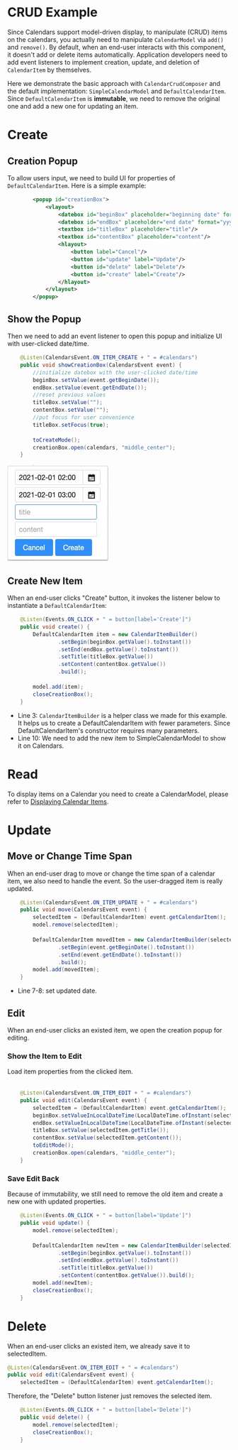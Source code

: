 

# CRUD Example

Since Calendars support model-driven display, to manipulate (CRUD) items
on the calendars, you actually need to manipulate `CalendarModel` via
`add()` and `remove()`. By default, when an end-user interacts with this
component, it doesn't add or delete items automatically. Application
developers need to add event listeners to implement creation, update,
and deletion of `CalendarItem` by themselves.

Here we demonstrate the basic approach with `CalendarCrudComposer` and
the default implementation: `SimpleCalendarModel` and
`DefaultCalendarItem`. Since `DefaultCalendarItem` is **immutable**, we
need to remove the original one and add a new one for updating an item.

# Create

## Creation Popup

To allow users input, we need to build UI for properties of
`DefaultCalendarItem`. Here is a simple example:

``` xml
        <popup id="creationBox">
            <vlayout>
                <datebox id="beginBox" placeholder="beginning date" format="yyyy-MM-dd HH:mm" hflex="min"/>
                <datebox id="endBox" placeholder="end date" format="yyyy-MM-dd HH:mm" hflex="min"/>
                <textbox id="titleBox" placeholder="title"/>
                <textbox id="contentBox" placeholder="content"/>
                <hlayout>
                    <button label="Cancel"/>
                    <button id="update" label="Update"/>
                    <button id="delete" label="Delete"/>
                    <button id="create" label="Create"/>
                </hlayout>
            </vlayout>
        </popup>
```

## Show the Popup

Then we need to add an event listener to open this popup and initialize
UI with user-clicked date/time.

``` java
    @Listen(CalendarsEvent.ON_ITEM_CREATE + " = #calendars")
    public void showCreationBox(CalendarsEvent event) {
        //initialize datebox with the user-clicked date/time
        beginBox.setValue(event.getBeginDate());
        endBox.setValue(event.getEndDate());
        //reset previous values
        titleBox.setValue("");
        contentBox.setValue("");
        //put focus for user convenience
        titleBox.setFocus(true);

        toCreateMode();
        creationBox.open(calendars, "middle_center");
    }
```

![](images/creationbox-popup.jpg)

## Create New Item

When an end-user clicks "Create" button, it invokes the listener below
to instantiate a `DefaultCalendarItem`:

``` java
    @Listen(Events.ON_CLICK + " = button[label='Create']")
    public void create() {
        DefaultCalendarItem item = new CalendarItemBuilder()
                .setBegin(beginBox.getValue().toInstant())
                .setEnd(endBox.getValue().toInstant())
                .setTitle(titleBox.getValue())
                .setContent(contentBox.getValue())
                .build();

        model.add(item);
        closeCreationBox();
    }
```

- Line 3: `CalendarItemBuilder` is a helper class we made for this
  example. It helps us to create a DefaultCalendarItem with fewer
  parameters. Since DefaultCalendarItem's constructor requires many
  parameters.
- Line 10: We need to add the new item to SimpleCalendarModel to show it
  on Calendars.

# Read

To display items on a Calendar you need to create a CalendarModel,
please refer to [Displaying Calendar Items](ZK_Calendar_Essentials/Displaying_Calendar_Items).

# Update

## Move or Change Time Span

When an end-user drag to move or change the time span of a calendar
item, we also need to handle the event. So the user-dragged item is
really updated.

``` java
    @Listen(CalendarsEvent.ON_ITEM_UPDATE + " = #calendars")
    public void move(CalendarsEvent event) {
        selectedItem = (DefaultCalendarItem) event.getCalendarItem();
        model.remove(selectedItem);

        DefaultCalendarItem movedItem = new CalendarItemBuilder(selectedItem)
                .setBegin(event.getBeginDate().toInstant())
                .setEnd(event.getEndDate().toInstant())
                .build();
        model.add(movedItem);
    }
```

- Line 7-8: set updated date.

## Edit

When an end-user clicks an existed item, we open the creation popup for
editing.

### Show the Item to Edit

Load item properties from the clicked item.

``` java

    @Listen(CalendarsEvent.ON_ITEM_EDIT + " = #calendars")
    public void edit(CalendarsEvent event) {
        selectedItem = (DefaultCalendarItem) event.getCalendarItem();
        beginBox.setValueInLocalDateTime(LocalDateTime.ofInstant(selectedItem.getBegin(), calendars.getDefaultTimeZone().toZoneId()));
        endBox.setValueInLocalDateTime(LocalDateTime.ofInstant(selectedItem.getEnd(), calendars.getDefaultTimeZone().toZoneId()));
        titleBox.setValue(selectedItem.getTitle());
        contentBox.setValue(selectedItem.getContent());
        toEditMode();
        creationBox.open(calendars, "middle_center");
    }
```

### Save Edit Back

Because of immutability, we still need to remove the old item and create
a new one with updated properties.

``` java
    @Listen(Events.ON_CLICK + " = button[label='Update']")
    public void update() {
        model.remove(selectedItem);

        DefaultCalendarItem newItem = new CalendarItemBuilder(selectedItem)
                .setBegin(beginBox.getValue().toInstant())
                .setEnd(endBox.getValue().toInstant())
                .setTitle(titleBox.getValue())
                .setContent(contentBox.getValue()).build();
        model.add(newItem);
        closeCreationBox();
    }
```

# Delete

When an end-user clicks an existed item, we already save it to
selectedItem.

``` java
@Listen(CalendarsEvent.ON_ITEM_EDIT + " = #calendars")
public void edit(CalendarsEvent event) {
    selectedItem = (DefaultCalendarItem) event.getCalendarItem();
```

Therefore, the "Delete" button listener just removes the selected item.

``` java
    @Listen(Events.ON_CLICK + " = button[label='Delete']")
    public void delete() {
        model.remove(selectedItem);
        closeCreationBox();
    }
```
